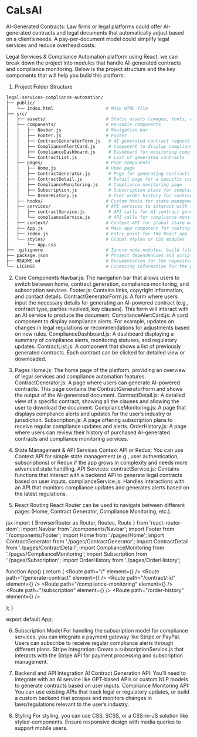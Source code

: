 # CaLsAI
AI-Generated Contracts: Law firms or legal platforms could offer AI-generated contracts and legal documents that automatically adjust based on a client’s needs. A pay-per-document model could simplify legal services and reduce overhead costs.

Legal Services & Compliance Automation platform using React, we can break down the project into modules that handle AI-generated contracts and compliance monitoring. Below is the project structure and the key components that will help you build this platform.

1. Project Folder Structure
```bash
legal-services-compliance-automation/
├── public/
│   └── index.html                    # Main HTML file
├── src/
│   ├── assets/                       # Static assets (images, fonts, etc.)
│   ├── components/                   # Reusable components
│   │   ├── Navbar.js                 # Navigation bar
│   │   ├── Footer.js                 # Footer
│   │   ├── ContractGeneratorForm.js   # AI-generated contract request form
│   │   ├── ComplianceAlertCard.js     # Component to display compliance alerts
│   │   ├── ComplianceDashboard.js     # Dashboard for monitoring compliance updates
│   │   └── ContractList.js            # List of generated contracts
│   ├── pages/                        # Page components
│   │   ├── Home.js                   # Home page
│   │   ├── ContractGenerator.js       # Page for generating contracts
│   │   ├── ContractDetail.js          # Detail page for a specific contract
│   │   ├── ComplianceMonitoring.js    # Compliance monitoring page
│   │   ├── Subscription.js            # Subscription plans for compliance alerts
│   │   └── OrderHistory.js            # User order history for contracts and compliance services
│   ├── hooks/                        # Custom hooks for state management (optional)
│   ├── services/                     # API services to interact with the backend
│   │   ├── contractService.js         # API calls for AI contract generation
│   │   └── complianceService.js       # API calls for compliance monitoring
│   ├── context/                      # Context API for global state management (optional)
│   ├── App.js                        # Main app component for routing
│   ├── index.js                      # Entry point for the React app
│   └── styles/                       # Global styles or CSS modules
│       └── App.css
├── .gitignore                        # Ignore node_modules, build files, etc.
├── package.json                      # Project dependencies and scripts
├── README.md                         # Documentation for the repository
└── LICENSE                           # Licensing information for the project
```
2. Core Components
Navbar.js: The navigation bar that allows users to switch between home, contract generation, compliance monitoring, and subscription services.
Footer.js: Contains links, copyright information, and contact details.
ContractGeneratorForm.js: A form where users input the necessary details for generating an AI-powered contract (e.g., contract type, parties involved, key clauses). This form will interact with an AI service to produce the document.
ComplianceAlertCard.js: A card component to display compliance alerts. For example, updates on changes in legal regulations or recommendations for adjustments based on new rules.
ComplianceDashboard.js: A dashboard displaying a summary of compliance alerts, monitoring statuses, and regulatory updates.
ContractList.js: A component that shows a list of previously generated contracts. Each contract can be clicked for detailed view or downloaded.

3. Pages
Home.js: The home page of the platform, providing an overview of legal services and compliance automation features.
ContractGenerator.js: A page where users can generate AI-powered contracts. This page contains the ContractGeneratorForm and shows the output of the AI-generated document.
ContractDetail.js: A detailed view of a specific contract, showing all the clauses and allowing the user to download the document.
ComplianceMonitoring.js: A page that displays compliance alerts and updates for the user’s industry or jurisdiction.
Subscription.js: A page offering subscription plans to receive regular compliance updates and alerts.
OrderHistory.js: A page where users can review their history of purchased AI-generated contracts and compliance monitoring services.

4. State Management & API Services
Context API or Redux: You can use Context API for simple state management (e.g., user authentication, subscriptions) or Redux if the app grows in complexity and needs more advanced state handling.
API Services:
contractService.js: Contains functions that interact with a backend API to generate legal contracts based on user inputs.
complianceService.js: Handles interactions with an API that monitors compliance updates and generates alerts based on the latest regulations.

6. React Routing
React Router can be used to navigate between different pages (Home, Contract Generator, Compliance Monitoring, etc.).

jsx
import { BrowserRouter as Router, Routes, Route } from 'react-router-dom';
import Navbar from './components/Navbar';
import Footer from './components/Footer';
import Home from './pages/Home';
import ContractGenerator from './pages/ContractGenerator';
import ContractDetail from './pages/ContractDetail';
import ComplianceMonitoring from './pages/ComplianceMonitoring';
import Subscription from './pages/Subscription';
import OrderHistory from './pages/OrderHistory';

function App() {
  return (
    <Router>
      <Navbar />
      <Routes>
        <Route path="/" element={<Home />} />
        <Route path="/generate-contract" element={<ContractGenerator />} />
        <Route path="/contract/:id" element={<ContractDetail />} />
        <Route path="/compliance-monitoring" element={<ComplianceMonitoring />} />
        <Route path="/subscription" element={<Subscription />} />
        <Route path="/order-history" element={<OrderHistory />} />
      </Routes>
      <Footer />
    </Router>
  );
}

export default App;

6. Subscription Model
For handling the subscription model for compliance services, you can integrate a payment gateway like Stripe or PayPal. Users can subscribe to receive regular compliance alerts through different plans.
Stripe Integration: Create a subscriptionService.js that interacts with the Stripe API for payment processing and subscription management.

7. Backend and API Integration
AI Contract Generation API: You’ll need to integrate with an AI service like GPT-based APIs or custom NLP models to generate contracts based on user inputs.
Compliance Monitoring API: You can use existing APIs that track legal or regulatory updates, or build a custom backend that scrapes and monitors changes in laws/regulations relevant to the user’s industry.

8. Styling
For styling, you can use CSS, SCSS, or a CSS-in-JS solution like styled-components. Ensure responsive design with media queries to support mobile users.
